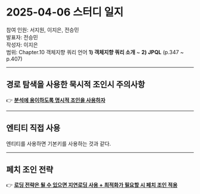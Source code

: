 
# 2025-04-06 스터디 일지
참여 인원: 서지원, 이지은, 전승민 <br>
발표자: 전승민 <br>
작성자: 이지은 <br>
범위: Chapter.10 객체지향 쿼리 언어 **1) 객체지향 쿼리 소개** ~ **2) JPQL** (p.347 ~ p.407)

---

## 경로 탐색을 사용한 묵시적 조인시 주의사항
👉 <ins>**분석에 용이하도록 명시적 조인을 사용하자**</ins>

---

## 엔티티 직접 사용
엔티티를 사용하면 기본키를 사용하는 것과 같다.

---

## 페치 조인 전략
👉 <ins>**로딩 전략은 될 수 있으면 지연로딩 사용 + 최적화가 필요할 시 페치 조인 적용**</ins>